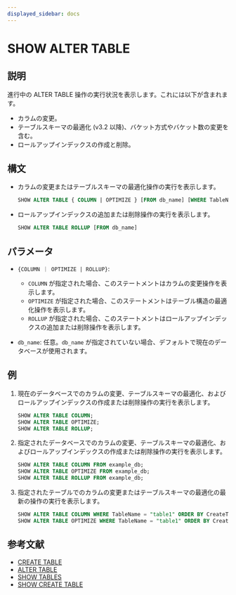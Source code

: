 ```yaml
---
displayed_sidebar: docs
---
```


# SHOW ALTER TABLE

## 説明

進行中の ALTER TABLE 操作の実行状況を表示します。これには以下が含まれます。

- カラムの変更。
- テーブルスキーマの最適化 (v3.2 以降)、バケット方式やバケット数の変更を含む。
- ロールアップインデックスの作成と削除。

## 構文

- カラムの変更またはテーブルスキーマの最適化操作の実行を表示します。

    ```sql
    SHOW ALTER TABLE { COLUMN | OPTIMIZE } [FROM db_name] [WHERE TableName|CreateTime|FinishTime|State] [ORDER BY] [LIMIT]
    ```

- ロールアップインデックスの追加または削除操作の実行を表示します。

    ```sql
    SHOW ALTER TABLE ROLLUP [FROM db_name]
    ```

## パラメータ

- `{COLUMN ｜ OPTIMIZE | ROLLUP}`:

  - `COLUMN` が指定された場合、このステートメントはカラムの変更操作を表示します。
  - `OPTIMIZE` が指定された場合、このステートメントはテーブル構造の最適化操作を表示します。
  - `ROLLUP` が指定された場合、このステートメントはロールアップインデックスの追加または削除操作を表示します。

- `db_name`: 任意。`db_name` が指定されていない場合、デフォルトで現在のデータベースが使用されます。

## 例

1. 現在のデータベースでのカラムの変更、テーブルスキーマの最適化、およびロールアップインデックスの作成または削除操作の実行を表示します。

    ```sql
    SHOW ALTER TABLE COLUMN;
    SHOW ALTER TABLE OPTIMIZE;
    SHOW ALTER TABLE ROLLUP;
    ```

2. 指定されたデータベースでのカラムの変更、テーブルスキーマの最適化、およびロールアップインデックスの作成または削除操作の実行を表示します。

    ```sql
    SHOW ALTER TABLE COLUMN FROM example_db;
    SHOW ALTER TABLE OPTIMIZE FROM example_db;
    SHOW ALTER TABLE ROLLUP FROM example_db;
    ```

3. 指定されたテーブルでのカラムの変更またはテーブルスキーマの最適化の最新の操作の実行を表示します。

    ```sql
    SHOW ALTER TABLE COLUMN WHERE TableName = "table1" ORDER BY CreateTime DESC LIMIT 1;
    SHOW ALTER TABLE OPTIMIZE WHERE TableName = "table1" ORDER BY CreateTime DESC LIMIT 1; 
    ```

## 参考文献

- [CREATE TABLE](CREATE_TABLE.md) 
- [ALTER TABLE](ALTER_TABLE.md) 
- [SHOW TABLES](SHOW_TABLES.md) 
- [SHOW CREATE TABLE](SHOW_CREATE_TABLE.md) 